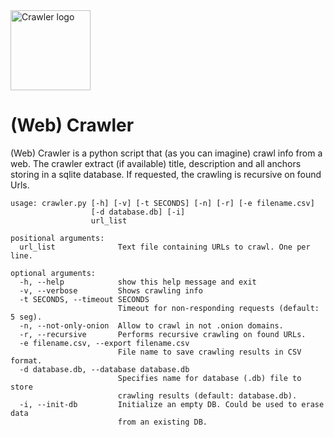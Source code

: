 <img src="https://github.com/xiribyte/Crawler/blob/master/crawler.png?raw=true" height="128px" alt="Crawler logo">

(Web) Crawler
=============

(Web) Crawler is a python script that (as you can imagine) crawl info from a web. The crawler extract (if available) title, description and all anchors storing in a sqlite database. If requested, the crawling is recursive on found Urls.

```
usage: crawler.py [-h] [-v] [-t SECONDS] [-n] [-r] [-e filename.csv]
                  [-d database.db] [-i]
                  url_list

positional arguments:
  url_list              Text file containing URLs to crawl. One per line.

optional arguments:
  -h, --help            show this help message and exit
  -v, --verbose         Shows crawling info
  -t SECONDS, --timeout SECONDS
                        Timeout for non-responding requests (default: 5 seg).
  -n, --not-only-onion  Allow to crawl in not .onion domains.
  -r, --recursive       Performs recursive crawling on found URLs.
  -e filename.csv, --export filename.csv
                        File name to save crawling results in CSV format.
  -d database.db, --database database.db
                        Specifies name for database (.db) file to store
                        crawling results (default: database.db).
  -i, --init-db         Initialize an empty DB. Could be used to erase data
                        from an existing DB.
```


